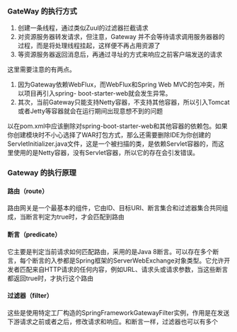 ### GateWay 的执行方式

1. 创建一条线程，通过类似Zuul的过滤器拦截请求
2. 对资源服务器转发请求，但注意，Gateway 并不会等待请求调用服务器器的过程，而是将处理线程挂起，这样便不再占用资源了
3. 等资源服务器返回消息后，再通过寻址的方式来响应之前客户端发送的请求



这里需要注意的有两点。

1. 因为Gateway依赖WebFlux，而WebFlux和Spring Web MVC的包冲突，所以项目再引入spring- boot-starter-web就会发生异常。
2. 其次，当前Gateway只能支持Netty容器，不支持其他容器，所以引入Tomcat或者Jetty等容器就会在运行期间出现意想不到的问题

以在pom.xml中应该删除对spring-boot-starter-web和其他容器的依赖包。如果你创建模块时不小心选择了WAR打包方式，那么还需要删除IDE为你创建的ServletInitializer.java文件，这是一个被扫描的类，是依赖Servlet容器的，而这里使用的是Netty容器，没有Servlet容器，所以它的存在会引发错误。

### Gateway 的执行原理

#### 路由（route）

路由网关是一个最基本的组件，它由ID、目标URI、断言集合和过滤器集合共同组成，当断言判定为true时，才会匹配到路由

#### 断言（predicate）

它主要是判定当前请求如何匹配路由，采用的是Java 8断言。可以存在多个断言，每个断言的入参都是Spring框架的ServerWebExchange对象类型。它允许开发者匹配来自HTTP请求的任何内容，例如URL、请求头或请求参数，当这些断言都返回true时，才执行这个路由

#### 过滤器（filter）

这些是使用特定工厂构造的SpringFrameworkGatewayFilter实例，作用是在发送下游请求之前或者之后，修改请求和响应。和断言一样，过滤器也可以有多个





